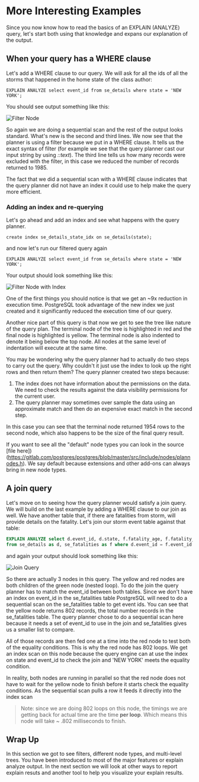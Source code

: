 # More Interesting Examples

Since you now know how to read the basics of an EXPLAIN (ANALYZE) query, let's start both using that knowledge and expans our explanation of the output.

## When your query has a WHERE clause

Let's add a WHERE clause to our query. We will ask for all the ids of all the storms that happened in the home state of the class author:

```sql92
EXPLAIN ANALYZE select event_id from se_details where state = 'NEW YORK';       
```   

You should see output something like this:

![Filter Node](basics/explain/assets/03-with-filter.png)

So again we are doing a sequential scan and the rest of the output looks standard. What's new is the second and third lines. We now see that the planner is using a filter because we put in a WHERE clause. It tells us the exact syntax of filter (for example we see that the query planner cast our input string by using *::text*). The third line tells us how many records were excluded with the filter, in this case we reduced the number of records returned to 1985.

The fact that we did a sequential scan with a WHERE clause indicates that the query planner did not have an index it could use to help make the query more efficient. 

### Adding an index and re-querying
Let's go ahead and add an index and see what happens with the query planner.

```sql92
create index se_details_state_idx on se_details(state);
```   
and now let's run our filtered query again

 ```sql92
 EXPLAIN ANALYZE select event_id from se_details where state = 'NEW YORK';       
 ```

Your output should look something like this:

![Filter Node with Index](basics/explain/assets/03-with-filter-index.png)

One of the first things you should notice is that we get an ~9x reduction in execution time. PostgreSQL took advantage of the new index we just created and it significantly reduced the execution time of our query.

Another nice part of this query is that now we get to see the tree like nature of the query plan. The terminal node of the tree is highlighted in red and the
 final node is highlighted is yellow. The terminal node is also indented to denote it being below the top node. All nodes at the same level of indentation will execute at the same time.
 
 You may be wondering why the query planner had to actually do two steps to carry out the query. Why couldn't it just use the index to look up the right rows and then return them? The query planner created two steps because:
 
1. The index does not have information about the permissions on the data. We need to check the results against the data visibility permissions for the current user.
2. The query planner may sometimes over sample the data using an approximate match and then do an expensive exact match in the second step.

In this case you can see that the terminal node returned 1954 rows to the second node, which also happens to be the size of the final query result.

If you want to see all the "default" node types you can look in the source [file here])(https://gitlab.com/postgres/postgres/blob/master/src/include/nodes/plannodes.h). We say default because extensions and other add-ons can always bring in new node types.

## A join query 

Let's move on to seeing how the query planner would satisfy a join query. We will build on the last example by adding a WHERE clause to our join as well. We have another table that, if there are fatalities from storm, will provide details on the fatality. Let's join our storm event table against that table:

```sql
EXPLAIN ANALYZE select d.event_id, d.state, f.fatality_age, f.fatality_location
from se_details as d, se_fatalities as f where d.event_id = f.event_id AND d.state = 'NEW YORK';
```  
and again your output should look something like this:

![Join Query](basics/explain/assets/03-join.png)

So there are actually 3 nodes in this query. The yellow and red nodes are both children of the green node (nested loop). 
To do the join the query planner has to match the event_id between both tables. Since we don't have an index on event_id in the se_fatalities table PostgreSQL will need to do a sequential scan on the se_fatalities table to get event ids. You can see that the yellow node returns 802 records, the total number records in the se_fatalities table. The query planner chose to do a sequential scan here because it needs a set of event_id to use in the join and se_fatalities gives us a smaller list to compare. 

All of those records are then fed one at a time into the red node to test both of the equality conditions. This is why the red node has 802 loops. We get an index scan on this node because the query engine can at use the index on state and event_id to check the join and 'NEW YORK' meets the equality condition. 

In reality, both nodes are running in parallel so that the red node does not have to wait for the yellow node to finish before it starts check the equality conditions. As the sequential scan pulls a row it feeds it directly into the index scan

> Note: since we are doing 802 loops on this node, the timings we are getting back for actual time are the time **per loop**. Which means this node will take ~ .802 milliseconds to finish.   

## Wrap Up

In this section we got to see filters, different node types, and multi-level trees. You have been introduced to most of the major features or explain analyze output. In the next section we will look at other ways to report explain resuts and another tool to help you visualize your explain results.
